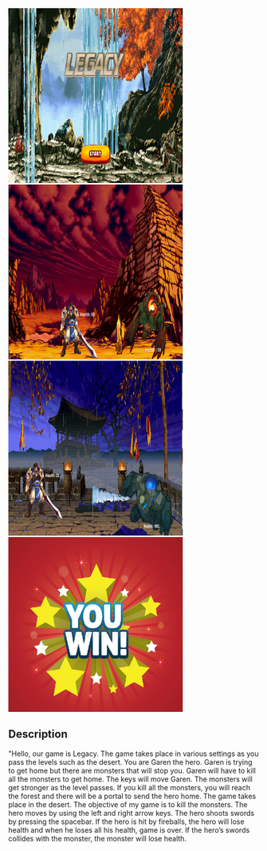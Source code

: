 <img src ="https://github.com/xiaoweicui/legacy/blob/master/legacy/game.PNG" width=350 height=350>
<img src ="https://github.com/xiaoweicui/legacy/blob/master/legacy/game2.PNG" width=350 height=350>
<img src ="https://github.com/xiaoweicui/legacy/blob/master/legacy/game3.PNG" width=350 height=350>
<img src ="https://github.com/xiaoweicui/legacy/blob/master/legacy/game4.PNG" width=350 height=350>
<h2> Description </h2>
<p> "Hello, our game is Legacy. The game takes place in various settings as you pass the levels such as the desert. You are Garen the hero. Garen is trying to get home but there are monsters that will stop you. Garen will have to kill all the monsters to get home. The keys will move Garen. The monsters will get stronger as the level passes. If you kill all the monsters, you will reach the forest and there will be a portal to send the hero home. The game takes place in the desert. The objective of my game is to kill the monsters. The hero moves by using the left and right arrow keys. The hero shoots swords by pressing the spacebar. If the hero is hit by fireballs, the hero will lose health and when he loses all his health, game is over. If the hero’s swords collides with the monster, the monster will lose health. </p> 
